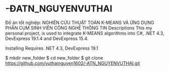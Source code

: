 # -ĐATN_NGUYENVUTHAI
Đồ án tốt nghiệp: NGHIÊN CỨU THUẬT TOÁN K-MEANS VÀ ỨNG DỤNG PHÂN CỤM SINH VIÊN CÔNG NGHỆ THÔNG TIN
Descriptions
This my personal project, is used to integrate K-MEANS algorithms into C#, .NET 4.3, DevExpress 19.1.4 and DevExpress 15.4.

Installing
Requires .NET 4.3, DevExpress 19.1

$ mkdir new_folder
$ cd new_folder
$ git clone https://github.com/vuthainguyen1602/-ATN_NGUYENVUTHAI.git
